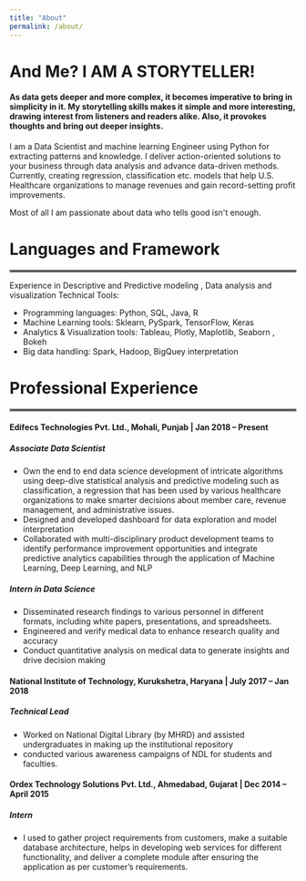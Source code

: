 ```yaml
---
title: "About"
permalink: /about/
---
```


# And Me? I AM A STORYTELLER!
#### As data gets deeper and more complex, it becomes imperative to bring in simplicity in it. My storytelling skills makes it simple and more interesting, drawing interest from listeners and readers alike. Also, it provokes thoughts and bring out deeper insights.

I am a Data Scientist and machine learning Engineer using Python for extracting patterns and knowledge. I deliver action-oriented solutions to your business through data analysis and advance data-driven methods. Currently, creating regression, classification etc. models that help U.S. Healthcare organizations to manage revenues and gain record-setting profit improvements.

Most of all I am passionate about data who tells good isn't enough. 

# Languages and Framework
<hr style="border:2px solid gray"> </hr>

Experience in  Descriptive and Predictive modeling , Data analysis and visualization
Technical Tools:
- Programming languages: Python, SQL, Java, R
- Machine Learning tools: Sklearn, PySpark, TensorFlow, Keras
- Analytics & Visualization tools: Tableau, Plotly, Maplotlib, Seaborn , Bokeh  
- Big data handling: Spark, Hadoop, BigQuey interpretation

# Professional Experience
<hr style="border:2px solid gray"> </hr>

#### Edifecs Technologies Pvt. Ltd., Mohali, Punjab | Jan 2018 – Present
##### Associate Data Scientist

- Own the end to end data science development of intricate algorithms using deep-dive statistical analysis and predictive modeling such as classification, a regression that has been used by various healthcare organizations to make smarter decisions about member care, revenue management, and administrative issues.
- Designed and developed dashboard for data exploration and model interpretation
- Collaborated with multi-disciplinary product development teams to identify performance improvement opportunities and integrate predictive analytics capabilities through the application of Machine Learning, Deep Learning, and NLP

##### Intern in Data Science
- Disseminated research findings to various personnel in different formats, including white papers, presentations, and spreadsheets.
- Engineered and verify medical data to enhance research quality and accuracy
- Conduct quantitative analysis on medical data to generate insights and drive decision making

#### National Institute of Technology, Kurukshetra, Haryana | July 2017 – Jan 2018
##### Technical Lead

- Worked on National Digital Library (by MHRD) and assisted undergraduates in making up the institutional repository 
- conducted various awareness campaigns of NDL for students and faculties.

#### Ordex Technology Solutions Pvt. Ltd., Ahmedabad, Gujarat | Dec 2014 – April 2015
##### Intern
- I used to gather project requirements from customers, make a suitable database architecture, helps in developing web services for different functionality, and deliver a complete module after ensuring the application as per customer’s requirements.




